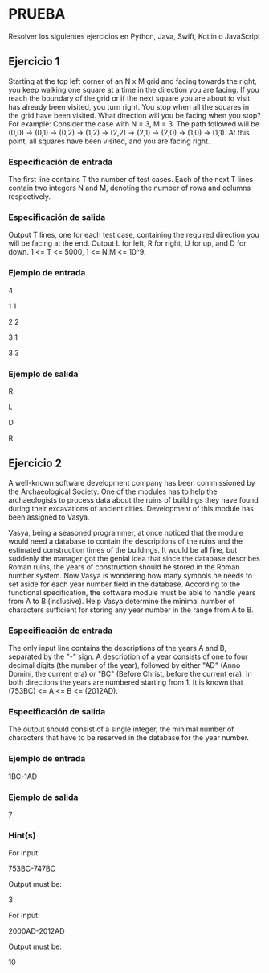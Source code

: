 # PRUEBA #

Resolver los siguientes ejercicios en Python, Java, Swift, Kotlin o JavaScript

## Ejercicio 1 ##

Starting at the top left corner of an N x M grid and facing towards the right, you keep walking one square at a time in the direction you are facing. 
If you reach the boundary of the grid or if the next square you are about to visit has already been visited, you turn right. 
You stop when all the squares in the grid have been visited. What direction will you be facing when you stop? 
For example: Consider the case with N = 3, M = 3. The path followed will be (0,0) -> (0,1) -> (0,2) -> (1,2) -> (2,2) -> (2,1) -> (2,0) -> (1,0) -> (1,1). 
At this point, all squares have been visited, and you are facing right.

### Especificación de entrada ###
The first line contains T the number of test cases. Each of the next T lines contain two integers N and M, denoting the number of rows and columns respectively.
### Especificación de salida ###
Output T lines, one for each test case, containing the required direction you will be facing at the end. Output L for left, R for right, U for up, and D for down. 1 <= T <= 5000, 1 <= N,M <= 10^9.
### Ejemplo de entrada ###
4

1 1

2 2

3 1

3 3

### Ejemplo de salida ###
R

L

D

R


## Ejercicio 2 ##

A well-known software development company has been commissioned by the Archaeological Society. 
One of the modules has to help the archaeologists to process data about the ruins of buildings they have found during their excavations of ancient cities. Development of this module has been assigned to Vasya.

Vasya, being a seasoned programmer, at once noticed that the module would need a database to contain the descriptions of the ruins and the estimated construction times of the buildings. 
It would be all fine, but suddenly the manager got the genial idea that since the database describes Roman ruins, the years of construction should be stored in the Roman number system. 
Now Vasya is wondering how many symbols he needs to set aside for each year number field in the database. According to the functional specification, the software module must be able to handle years from A to B (inclusive).
Help Vasya determine the minimal number of characters sufficient for storing any year number in the range from A to B.

### Especificación de entrada ###
The only input line contains the descriptions of the years A and B, separated by the "-" sign. A description of a year consists of one to four decimal digits (the number of the year), followed by either "AD" (Anno Domini, the current era) or "BC" (Before Christ, before the current era). 
In both directions the years are numbered starting from 1. It is known that (753BC) <= A <= B <= (2012AD).

### Especificación de salida ###
The output should consist of a single integer, the minimal number of characters that have to be reserved in the database for the year number.


### Ejemplo de entrada ###
1BC-1AD
### Ejemplo de salida ###
7

### Hint(s) ###
For input:

753BC-747BC

Output must be:

3

For input:

2000AD-2012AD

Output must be:

10